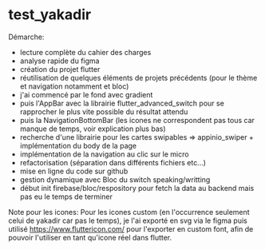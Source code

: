 # test_yakadir

Démarche:

- lecture complète du cahier des charges
- analyse rapide du figma
- création du projet flutter
- réutilisation de quelques éléments de projets précédents (pour le thème et navigation notamment et bloc)
- j'ai commencé par le fond avec gradient
- puis l'AppBar avec la librairie flutter_advanced_switch pour se rapprocher le plus vite possible du résultat attendu
- puis la NavigationBottomBar (les icones ne correspondent pas tous car manque de temps, voir explication plus bas)
- recherche d'une librairie pour les cartes swipables => appinio_swiper + implémentation du body de la page
- implémentation de la navigation au clic sur le micro
- refactorisation (séparation dans différents fichiers etc...)
- mise en ligne du code sur github
- gestion dynamique avec Bloc du switch speaking/writting
- début init firebase/bloc/respository pour fetch la data au backend mais pas eu le temps de terminer

Note pour les icones:
Pour les icones custom (en l'occurrence seulement celui de yakadir car pas le temps), je l'ai exporté en svg via le figma puis utilisé https://www.fluttericon.com/ pour l'exporter en custom font, afin de pouvoir l'utiliser en tant qu'icone réel dans flutter.
